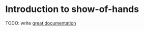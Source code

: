 # Introduction to show-of-hands

TODO: write [great documentation](http://jacobian.org/writing/great-documentation/what-to-write/)
